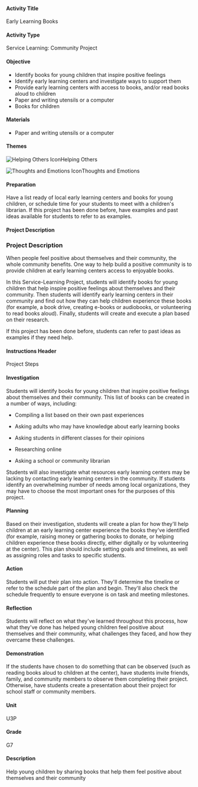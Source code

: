 #### Activity Title
Early Learning Books
#### Activity Type
Service Learning: Community Project
#### Objective
- Identify books for young children that inspire positive feelings
- Identify early learning centers and investigate ways to support them
- Provide early learning centers with access to books, and/or read books aloud to children
- Paper and writing utensils or a computer
- Books for children

#### Materials

-  Paper and writing utensils or a computer
#### Themes
![Helping Others Icon](http://v5cmservice.secondstep.org/MS3TP_IMAGES/SKILLS/SKILLS_SMALL_IMAGES/helping-others-sm.png)Helping Others
 
![Thoughts and Emotions Icon](http://v5cmservice.secondstep.org/MS3TP_IMAGES/SKILLS/SKILLS_SMALL_IMAGES/thoughts-and-emotions-sm.png)Thoughts and Emotions
 

#### Preparation

Have a list ready of local early learning centers and books for young children, or schedule time for your students to meet with a children's librarian. If this project has been done before, have examples and past ideas available for students to refer to as examples.

#### Project Description

### Project Description

When people feel positive about themselves and their community, the whole community benefits. One way to help build a positive community is to provide children at early learning centers access to enjoyable books.

In this Service-Learning Project, students will identify books for young children that help inspire positive feelings about themselves and their community. Then students will identify early learning centers in their community and find out how they can help children experience these books (for example, a book drive, creating e-books or audiobooks, or volunteering to read books aloud). Finally, students will create and execute a plan based on their research.

If this project has been done before, students can refer to past ideas as examples if they need help.

#### Instructions Header
Project Steps
#### Investigation
Students will identify books for young children that inspire positive feelings about themselves and their community. This list of books can be created in a number of ways, including:


-  Compiling a list based on their own past experiences

-  Asking adults who may have knowledge about early learning books

-  Asking students in different classes for their opinions

-  Researching online

-  Asking a school or community librarian

Students will also investigate what resources early learning centers may be lacking by contacting early learning centers in the community. If students identify an overwhelming number of needs among local organizations, they may have to choose the most important ones for the purposes of this project.
#### Planning
Based on their investigation, students will create a plan for how they'll help children at an early learning center experience the books they've identified (for example, raising money or gathering books to donate, or helping children experience these books directly, either digitally or by volunteering at the center). This plan should include setting goals and timelines, as well as assigning roles and tasks to specific students.
#### Action
Students will put their plan into action. They'll determine the timeline or refer to the schedule part of the plan and begin. They'll also check the schedule frequently to ensure everyone is on task and meeting milestones.
#### Reflection
Students will reflect on what they've learned throughout this process, how what they've done has helped young children feel positive about themselves and their community, what challenges they faced, and how they overcame these challenges.
#### Demonstration
If the students have chosen to do something that can be observed (such as reading books aloud to children at the center), have students invite friends, family, and community members to observe them completing their project. Otherwise, have students create a presentation about their project for school staff or community members.
#### Unit
U3P
#### Grade
G7
#### Description
Help young children by sharing books that help them feel positive about themselves and their community
